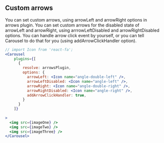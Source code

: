 ## Custom arrows
You can set custom arrows, using arrowLeft and arrowRight options in arrows plugin. You can set custom arrows for the disabled state of arrowLeft and arrowRight, using arrrowLeftDisabled and arrowRightDisabled options. You can handle arrow click event by yourself, or you can tell Carousel to do that for you (using addArrowClickHandler option).
```jsx render
// import Icon from 'react-fa';
<Carousel
    plugins={[
      {
        resolve: arrowsPlugin,
        options: {
          arrowLeft: <Icon name="angle-double-left" />,
          arrowLeftDisabled: <Icon name="angle-left" />,
          arrowRight: <Icon name="angle-double-right" />,
          arrowRightDisabled: <Icon name="angle-right" />,
          addArrowClickHandler: true,
        }
      }
    ]}
    
>
  <img src={imageOne} />
  <img src={imageTwo} />
  <img src={imageThree} />
</Carousel>
```
